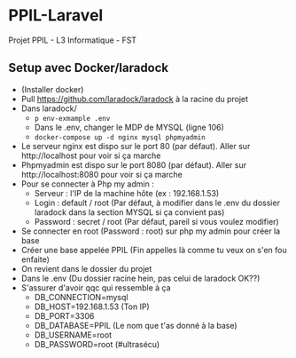 # PPIL-Laravel
Projet PPIL - L3 Informatique - FST

## Setup avec Docker/laradock
* (Installer docker)
* Pull https://github.com/laradock/laradock à la racine du projet
* Dans laradock/
    * ```p env-exmample .env```
    * Dans le .env, changer le MDP de MYSQL (ligne 106)
    * ```docker-compose up -d nginx mysql phpmyadmin```
* Le serveur nginx est dispo sur le port 80 (par défaut). Aller sur http://localhost pour voir si ça marche 
* Phpmyadmin est dispo sur le port 8080 (par défaut). Aller sur http://localhost:8080 pour voir si ça marche
* Pour se connecter à Php my admin :
    * Serveur : l'IP de la machine hôte (ex : 192.168.1.53)
    * Login : default / root (Par défaut, à modifier dans le .env du dossier laradock dans la section MYSQL si ça convient pas)
    * Password : secret / root (Par défaut, pareil si vous voulez modifier)
* Se connecter en root (Password : root) sur php my admin pour créer la base 
* Créer une base appelée PPIL (Fin appelles là comme tu veux on s'en fou enfaite)
* On revient dans le dossier du projet
* Dans le .env (Du dossier racine hein, pas celui de laradock OK??)
* S'assurer d'avoir qqc qui ressemble à ça
    * DB_CONNECTION=mysql
    * DB_HOST=192.168.1.53 (Ton IP)
    * DB_PORT=3306
    * DB_DATABASE=PPIL (Le nom que t'as donné à la base)
    * DB_USERNAME=root 
    * DB_PASSWORD=root (#ultrasécu)


